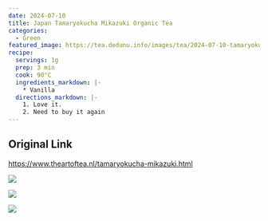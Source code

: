 ```yaml
---
date: 2024-07-10
title: Japan Tamaryokucha Mikazuki Organic Tea
categories:
  - Green
featured_image: https://tea.dedunu.info/images/tea/2024-07-10-tamaryokucha-mikazuki-1.jpeg
recipe:
  servings: 1g
  prep: 3 min
  cook: 90°C
  ingredients_markdown: |-
    * Vanilla
  directions_markdown: |-
    1. Love it.
    2. Need to buy it again
---
```


## Original Link

<https://www.theartoftea.nl/tamaryokucha-mikazuki.html>


![](https://tea.dedunu.info/images/tea/2024-07-10-tamaryokucha-mikazuki-2.jpeg)

![](https://tea.dedunu.info/images/tea/2024-07-10-tamaryokucha-mikazuki-3.jpeg)

![](https://tea.dedunu.info/images/tea/2024-07-10-tamaryokucha-mikazuki-4.jpeg)
